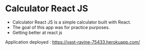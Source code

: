 # Calculator React JS

* Calculator React JS is a simple calculator built with React.
* The goal of this app was for practice purposes.
* Getting better at react js


Application deployed : https://vast-ravine-75433.herokuapp.com/
